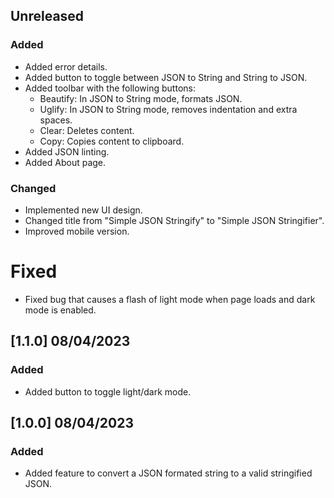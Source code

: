 <!--
IMPACTO
### Added: for new features.
### Changed: for changes in existing functionality.
### Deprecated: for soon-to-be removed features.
### Removed: for now removed features.
### Fixed: for any bug fixes.
### Security: in case of vulnerabilities.

Versionamiento
A.B.C

A: Cambio sustancial en la estructura o en la manera de operar la aplicación.
B: Nuevas características, nuevas funcionalidades y conjunto de grandes correcciones.
C: Correcciones de bugs de la serie B.
-->

## Unreleased

### Added

- Added error details.
- Added button to toggle between JSON to String and String to JSON.
- Added toolbar with the following buttons:
  - Beautify: In JSON to String mode, formats JSON.
  - Uglify: In JSON to String mode, removes indentation and extra spaces.
  - Clear: Deletes content.
  - Copy: Copies content to clipboard.
- Added JSON linting.
- Added About page.

### Changed

- Implemented new UI design.
- Changed title from "Simple JSON Stringify" to "Simple JSON Stringifier".
- Improved mobile version.

# Fixed

- Fixed bug that causes a flash of light mode when page loads and dark mode is enabled.

## [1.1.0] 08/04/2023

### Added

- Added button to toggle light/dark mode.

## [1.0.0] 08/04/2023

### Added

- Added feature to convert a JSON formated string to a valid stringified JSON.

